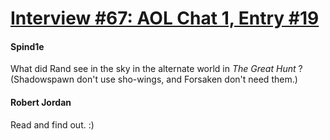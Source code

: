 # [Interview #67: AOL Chat 1, Entry #19](https://www.theoryland.com/intvmain.php?i=67#19)

#### Spind1e

What did Rand see in the sky in the alternate world in
*The Great Hunt*
? (Shadowspawn don't use sho-wings, and Forsaken don't need them.)

#### Robert Jordan

Read and find out. :)

